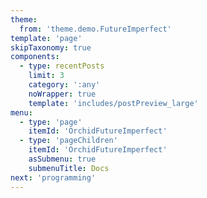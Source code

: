 ```yaml
---
theme: 
  from: 'theme.demo.FutureImperfect'
template: 'page'
skipTaxonomy: true
components:
  - type: recentPosts
    limit: 3
    category: ':any'
    noWrapper: true
    template: 'includes/postPreview_large'
menu:
  - type: 'page'
    itemId: 'OrchidFutureImperfect'
  - type: 'pageChildren'
    itemId: 'OrchidFutureImperfect'
    asSubmenu: true
    submenuTitle: Docs
next: 'programming'
---
```

